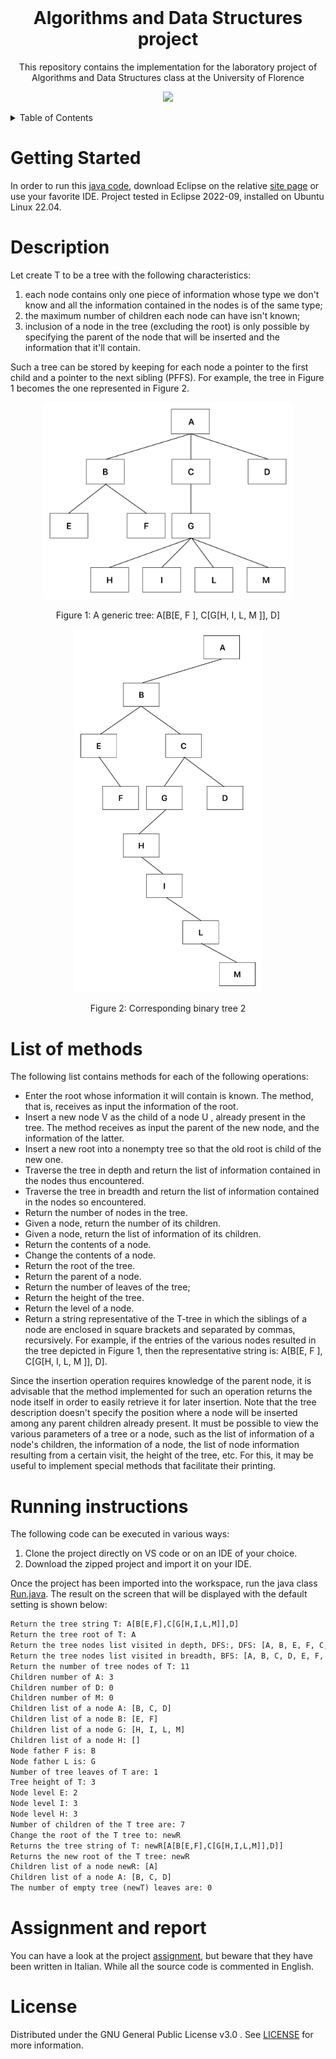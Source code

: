 <br />
<div align="center">
  <h1>Algorithms and Data Structures project</h1>
  <p>
    This repository contains the implementation for the laboratory project of Algorithms and Data Structures class at the University of Florence
  </p>
  <p align="center">
    <img src="images/animation.gif" width='390'/>
</p>
</div>

<details>
  <summary>Table of Contents</summary>
  <ol>
    <li>
      <a href="#getting-started">Getting Started</a>
    </li>
    <li>
      <a href="#description">Description</a>
      <ul>
          <li><a href="#list-of-methods">List of methods</a></li>
        </ul>
    </li>
    <li>
      <a href="#running-instructions">Running instructions</a>
    </li>
    <li>
      <a href="#assignment-and-report">Assignment and report</a>
    </li>
    <li>
      <a href="#license">License</a>
    </li>
  </ol>
</details>

# Getting Started

In order to run this [java code](/src/pffs), download Eclipse on the relative [site page](https://eclipseide.org/) or use your favorite IDE.
Project tested in Eclipse 2022-09, installed on Ubuntu Linux 22.04.

# Description

Let create T to be a tree with the following characteristics:

1. each node contains only one piece of information whose type we don't know and
all the information contained in the nodes is of the same type;
2. the maximum number of children each node can have isn't known;
3. inclusion of a node in the tree (excluding the root) is only possible by
specifying the parent of the node that will be inserted and the information that it'll contain.

Such a tree can be stored by keeping for each node a pointer to the first child and a pointer to the next sibling (PFFS).
For example, the tree in Figure 1 becomes the one represented in Figure 2.

<p align="center">
    <img src="images/1_Generic_Tree.jpg" width='400' />
</p>
<p align="center">
    Figure 1: A generic tree: A[B[E, F ], C[G[H, I, L, M ]], D]
</p>

<p align="center">
    <img src="images/2_Binary_Tree.jpg" width='300' />
</p>
<p align="center">
    Figure 2: Corresponding binary tree 2
</p>

# List of methods

The following list contains methods for each of the following operations:

- Enter the root whose information it will contain is known. The method, that is, receives as input the information of the root.
- Insert a new node V as the child of a node U , already present in the tree.
The method receives as input the parent of the new node, and the information of the latter.
- Insert a new root into a nonempty tree so that the old root is child of the new one.
- Traverse the tree in depth and return the list of information contained in the nodes thus encountered.
- Traverse the tree in breadth and return the list of information contained in the nodes so encountered.
- Return the number of nodes in the tree.
- Given a node, return the number of its children.
- Given a node, return the list of information of its children.
- Return the contents of a node.
- Change the contents of a node.
- Return the root of the tree.
- Return the parent of a node.
- Return the number of leaves of the tree;
- Return the height of the tree.
- Return the level of a node.
- Return a string representative of the T-tree in which the siblings of a node are enclosed in square brackets and separated by commas, recursively. For example, if the entries of the various nodes resulted in the tree depicted in Figure 1, then the representative string is: A[B[E, F ], C[G[H, I, L, M ]], D].

Since the insertion operation requires knowledge of the parent node, it is advisable that the method implemented for such an operation returns the node itself in order to easily retrieve it for later insertion. Note that the tree description doesn't specify the position where a node will be inserted among any parent children already present. It must be possible to view the various parameters of a tree or a node, such as the list of information of a node's children, the information of a node, the list of node information resulting from a certain visit, the height of the tree, etc. For this, it may be useful to implement special methods that facilitate their printing.

# Running instructions

The following code can be executed in various ways:

1. Clone the project directly on VS code or on an IDE of your choice.
2. Download the zipped project and import it on your IDE.

Once the project has been imported into the workspace, run the java class [Run.java](/src/pffs/Run.java).
The result on the screen that will be displayed with the default setting is shown below:

```diff
Return the tree string T: A[B[E,F],C[G[H,I,L,M]],D]
Return the tree root of T: A
Return the tree nodes list visited in depth, DFS:, DFS: [A, B, E, F, C, G, H, I, L, M, D]
Return the tree nodes list visited in breadth, BFS: [A, B, C, D, E, F, G, H, I, L, M]
Return the number of tree nodes of T: 11
Children number of A: 3
Children number of D: 0
Children number of M: 0
Children list of a node A: [B, C, D]
Children list of a node B: [E, F]
Children list of a node G: [H, I, L, M]
Children list of a node H: []
Node father F is: B
Node father L is: G
Number of tree leaves of T are: 1
Tree height of T: 3
Node level E: 2
Node level I: 3
Node level H: 3
Number of children of the T tree are: 7
Change the root of the T tree to: newR
Returns the tree string of T: newR[A[B[E,F],C[G[H,I,L,M]],D]]
Returns the new root of the T tree: newR
Children list of a node newR: [A]
Children list of a node A: [B, C, D]
The number of empty tree (newT) leaves are: 0
```

# Assignment and report

You can have a look at the project [assignment](doc/assignment.pdf), but beware that they have been written in Italian.
While all the source code is commented in English.

# License

Distributed under the GNU General Public License v3.0 . See [LICENSE](LICENSE) for more information.

